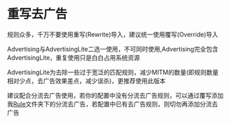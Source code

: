 重写去广告
===
规则众多，千万不要使用重写(Rewrite)导入，建议统一使用覆写(Override)导入

Advertising与AdvertisingLite二选一使用，不可同时使用,Advertising完全包含AdvertisingLite，重复使用只是白白占用系统资源

AdvertisingLite为去除一些过于宽泛的匹配规则，减少MITM的数量(即规则数量相对少点，去广告效果差点，减少误杀)，更推荐使用此版本

建议配合分流去广告使用，若你的配置中没有分流去广告规则，可以通过覆写添加我[Rule](https://github.com/Infatuation-Fei/rule/tree/main/Stash/Rule)文件夹下的分流去广告，若配置中已有去广告规则，则切勿再添加分流去广告
